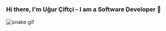 ### Hi there, I'm Uğur Çiftçi - I am a Software Developer 👋

![snake gif](https://github.com/uurdev/uurdev/blob/output/github-contribution-grid-snake.gif)

<!-- ### Connect with me: -->

<!-- [<img align="left" alt="github.com/uurdev" target="_blank" width="22px" src="https://raw.githubusercontent.com/iconic/open-iconic/master/svg/globe.svg" />][website] -->
<!-- [<img align="left" alt="uurdev | YouTube" width="22px"  target="_blank" src="https://cdn.jsdelivr.net/npm/simple-icons@v3/icons/youtube.svg" />][youtube]  -->
<!-- [<img align="left" alt="uurdev | Twitter" width="22px" target="_blank" src="https://cdn.jsdelivr.net/npm/simple-icons@v3/icons/twitter.svg" />][twitter]  -->
<!-- [<img align="left" alt="uurdev | LinkedIn" width="22px" target="_blank" src="https://cdn.jsdelivr.net/npm/simple-icons@v3/icons/linkedin.svg" />][linkedin]  -->
<!-- [<img align="left" alt="uurdev | Hackerrank" width="22px" target="_blank" src="https://cdn.jsdelivr.net/npm/simple-icons@v3/icons/hackerrank.svg" />][hackerrank] -->
<!-- <br /> -->

<!-- ### Languages and Tools: -->
<!-- [<img align="left" alt="HTML5" width="26px" src="https://raw.githubusercontent.com/github/explore/80688e429a7d4ef2fca1e82350fe8e3517d3494d/topics/terminal/terminal.png" />][webdevplaylist] -->


<!-- ### 📺 Latest YouTube Videos -->
<!-- YOUTUBE:START -->
<!--  example -->
<!-- - [Top 10 VS Code Updates You Don't Know About!! (July 2020)](https://www.youtube.com/watch?v=WHBQ1szkhtI) -->
<!-- YOUTUBE:END -->


<!--  ### 📕 Latest Blog Posts -->
<!-- BLOG-POST-LIST:START -->
<!-- example -->
<!--  - [Microinteractions: Password Validation Animation](https://dev.to/codestackr/microinteractions-password-validation-animation-5629) -->
<!-- BLOG-POST-LIST:END -->


<!-- <img align="left" alt="uurdev's Github Stats" src="https://github-readme-stats.codestackr.vercel.app/api?username=uurdev&show_icons=true&hide_border=true" /> -->

<!-- [website]: https://github.com/uurdev -->
<!-- [twitter]: https://twitter.com/uurdev -->
<!-- [youtube]: https://www.youtube.com/channel/UCc2nLCDvmfjvp9f65KAQdYw -->
<!-- [linkedin]: https://www.linkedin.com/in/uurciftci -->
<!-- [hackerrank]: https://www.hackerrank.com/uurdev -->
